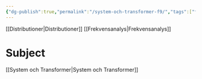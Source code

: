```yaml
---
{"dg-publish":true,"permalink":"/system-och-transformer-f9/","tags":["föreläsning","systemochtransformer"]}
---
```


[[Distributioner\|Distributioner]]
[[Frekvensanalys\|Frekvensanalys]]




# Subject
[[System och Transformer\|System och Transformer]]
